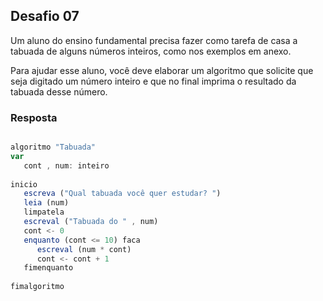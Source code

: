 ## Desafio 07

Um aluno do ensino fundamental precisa fazer como tarefa de casa a tabuada de alguns números inteiros, como nos exemplos em anexo.

Para ajudar esse aluno, você deve elaborar um algoritmo que solicite que seja digitado um número inteiro e que no final imprima o resultado da tabuada desse número.

### Resposta

````js

algoritmo "Tabuada"                                  
var                                                  
   cont , num: inteiro                               
                                                     
inicio                                               
   escreva ("Qual tabuada você quer estudar? ")      
   leia (num)                                        
   limpatela                                         
   escreval ("Tabuada do " , num)                    
   cont <- 0                                         
   enquanto (cont <= 10) faca                        
      escreval (num * cont)                          
      cont <- cont + 1                               
   fimenquanto                                       
                                                     
fimalgoritmo                                         

````

